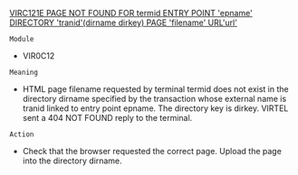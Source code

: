 [VIRC121E PAGE NOT FOUND FOR termid ENTRY POINT 'epname' DIRECTORY 'tranid'(dirname dirkey) PAGE 'filename' URL'url'](https://virtel.readthedocs.io/en/latest/manuals/virtel/Virtel459MG/messages.html?highlight=VIRC121E#VIRC121E)

`Module`
- VIR0C12

`Meaning`
- HTML page filename requested by terminal termid does not exist in the directory dirname specified by the transaction whose external name is tranid linked to entry point epname. The directory key is dirkey. VIRTEL sent a 404 NOT FOUND reply to the terminal.

`Action`
- Check that the browser requested the correct page. Upload the page into the directory dirname.
